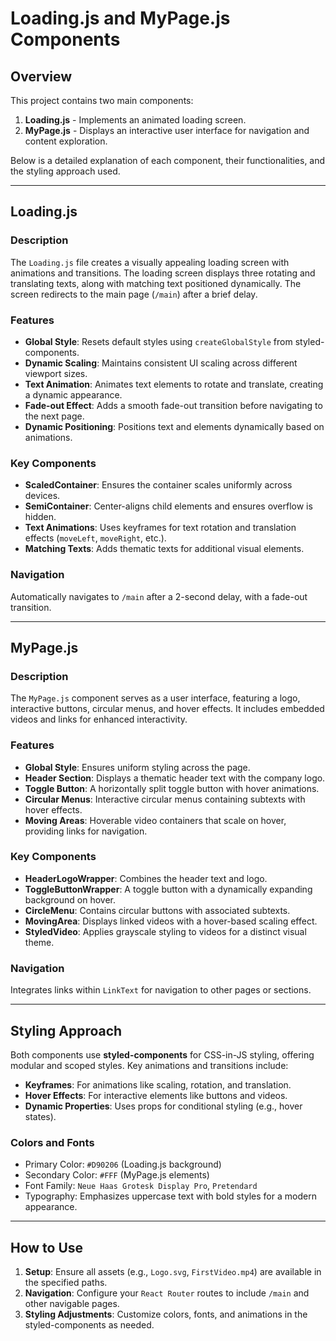 # Loading.js and MyPage.js Components

## Overview
This project contains two main components:
1. **Loading.js** - Implements an animated loading screen.
2. **MyPage.js** - Displays an interactive user interface for navigation and content exploration.

Below is a detailed explanation of each component, their functionalities, and the styling approach used.

---

## Loading.js

### Description
The `Loading.js` file creates a visually appealing loading screen with animations and transitions. The loading screen displays three rotating and translating texts, along with matching text positioned dynamically. The screen redirects to the main page (`/main`) after a brief delay.

### Features
- **Global Style**: Resets default styles using `createGlobalStyle` from styled-components.
- **Dynamic Scaling**: Maintains consistent UI scaling across different viewport sizes.
- **Text Animation**: Animates text elements to rotate and translate, creating a dynamic appearance.
- **Fade-out Effect**: Adds a smooth fade-out transition before navigating to the next page.
- **Dynamic Positioning**: Positions text and elements dynamically based on animations.

### Key Components
- **ScaledContainer**: Ensures the container scales uniformly across devices.
- **SemiContainer**: Center-aligns child elements and ensures overflow is hidden.
- **Text Animations**: Uses keyframes for text rotation and translation effects (`moveLeft`, `moveRight`, etc.).
- **Matching Texts**: Adds thematic texts for additional visual elements.

### Navigation
Automatically navigates to `/main` after a 2-second delay, with a fade-out transition.

---

## MyPage.js

### Description
The `MyPage.js` component serves as a user interface, featuring a logo, interactive buttons, circular menus, and hover effects. It includes embedded videos and links for enhanced interactivity.

### Features
- **Global Style**: Ensures uniform styling across the page.
- **Header Section**: Displays a thematic header text with the company logo.
- **Toggle Button**: A horizontally split toggle button with hover animations.
- **Circular Menus**: Interactive circular menus containing subtexts with hover effects.
- **Moving Areas**: Hoverable video containers that scale on hover, providing links for navigation.

### Key Components
- **HeaderLogoWrapper**: Combines the header text and logo.
- **ToggleButtonWrapper**: A toggle button with a dynamically expanding background on hover.
- **CircleMenu**: Contains circular buttons with associated subtexts.
- **MovingArea**: Displays linked videos with a hover-based scaling effect.
- **StyledVideo**: Applies grayscale styling to videos for a distinct visual theme.

### Navigation
Integrates links within `LinkText` for navigation to other pages or sections.

---

## Styling Approach
Both components use **styled-components** for CSS-in-JS styling, offering modular and scoped styles. Key animations and transitions include:
- **Keyframes**: For animations like scaling, rotation, and translation.
- **Hover Effects**: For interactive elements like buttons and videos.
- **Dynamic Properties**: Uses props for conditional styling (e.g., hover states).

### Colors and Fonts
- Primary Color: `#D90206` (Loading.js background)
- Secondary Color: `#FFF` (MyPage.js elements)
- Font Family: `Neue Haas Grotesk Display Pro`, `Pretendard`
- Typography: Emphasizes uppercase text with bold styles for a modern appearance.

---

## How to Use
1. **Setup**: Ensure all assets (e.g., `Logo.svg`, `FirstVideo.mp4`) are available in the specified paths.
2. **Navigation**: Configure your `React Router` routes to include `/main` and other navigable pages.
3. **Styling Adjustments**: Customize colors, fonts, and animations in the styled-components as needed.